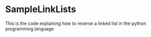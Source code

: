 # SampleLinkLists


This is the code explaining how to reverse a linked list in the python programming language
